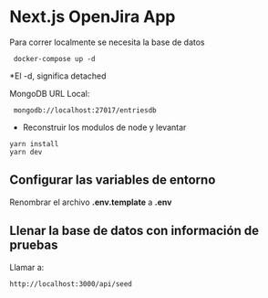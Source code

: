 # Next.js OpenJira App
Para correr localmente se necesita la base de datos
```
 docker-compose up -d
```

*El -d, significa detached

MongoDB URL Local:

```
 mongodb://localhost:27017/entriesdb
```

* Reconstruir los modulos de node y levantar
```
yarn install
yarn dev
```

## Configurar las variables de entorno
Renombrar el archivo __.env.template__ a __.env__

## Llenar la base de datos con información de pruebas

Llamar a:
```
http://localhost:3000/api/seed
```